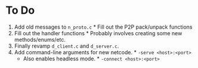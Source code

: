 # To Do

  1. Add old messages to `n_proto.c`
    * Fill out the P2P pack/unpack functions
  2. Fill out the handler functions
    * Probably involves creating some new methods/enums/etc.
  3. Finally revamp `d_client.c` and `d_server.c`.
  4. Add command-line arguments for new netcode.
    * `-serve <host>:<port>`
      * Also enables headless mode.
    * `-connect <host>:<port>`

